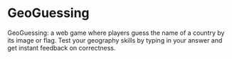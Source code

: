 # GeoGuessing
GeoGuessing: a web game where players guess the name of a country by its image or flag. Test your geography skills by typing in your answer and get instant feedback on correctness.

